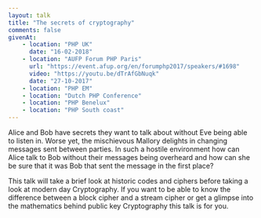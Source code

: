 ```yaml
---
layout: talk
title: "The secrets of cryptography"
comments: false
givenAt:
    - location: "PHP UK"
      date: "16-02-2018"
    - location: "AUFP Forum PHP Paris"
      url: "https://event.afup.org/en/forumphp2017/speakers/#1698"
      video: "https://youtu.be/dTrAfGbNuqk"
      date: "27-10-2017"
    - location: "PHP EM"
    - location: "Dutch PHP Conference"
    - location: "PHP Benelux"
    - location: "PHP South coast"
---
```


<!--excerpt-start-->

Alice and Bob have secrets they want to talk about without Eve being able to listen in. Worse yet, the mischievous Mallory delights in changing messages sent between parties. In such a hostile environment how can Alice talk to Bob without their messages being overheard and how can she be sure that it was Bob that sent the message in the first place? 

This talk will take a brief look at historic codes and ciphers before taking a look at modern day Cryptography. If you want to be able to know the difference between a block cipher and a stream cipher or get a glimpse into the mathematics behind public key Cryptography this talk is for you.

<!--excerpt-end-->

